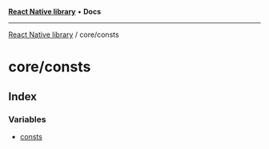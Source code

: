 [**React Native library**](../../index.md) • **Docs**

***

[React Native library](../../modules.md) / core/consts

# core/consts

## Index

### Variables

- [consts](variables/consts.md)
